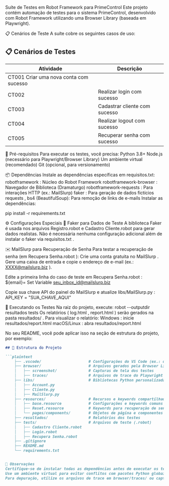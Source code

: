 Suíte de Testes em Robot Framework para PrimeControl
Este projeto contém automação de testes para o sistema PrimeControl, desenvolvido com Robot Framework utilizando uma Browser Library (baseada em Playwright).

📋 Cenários de Teste
A suíte cobre os seguintes casos de uso:


## 📋 Cenários de Testes

| Atividade    | Descrição                          |
|--------------|------------------------------------|
| CT001         Criar uma nova conta com sucesso    |
| CT002        | Realizar login com sucesso         |
| CT003        | Cadastrar cliente com sucesso      |
| CT004        | Realizar logout com sucesso        |
| CT005        | Recuperar senha com sucesso        |

🚀 Pré-requisitos
Para executar os testes, você precisa:
Python 3.8+
Node.js (necessário para Playwright/Browser Library)
Um ambiente virtual (recomendado)
Git (opcional, para versionamento)



📦 Dependências
Instale as dependências específicas em requisitos.txt:
robotframework : Núcleo do Robot Framework
robotframework-browser : Navegador de Biblioteca (Dramaturgo)
robotframework-requests : Para interações HTTP (ex.: MailSlurp)
faker : Para geração de dados fictícios
requests , bs4 (BeautifulSoup): Para remoção de links de e-mails
Instalar as dependências:

pip install -r requirements.txt



⚙️ Configurações Especiais
💾 Faker para Dados de Teste
A biblioteca Faker é usada nos arquivos Registro.robot e Cadastro Cliente.robot para gerar dados realistas. Não é necessária nenhuma configuração adicional além de instalar o faker via requisitos.txt .

✉️ MailSlurp para Recuperação de Senha
Para testar a recuperação de senha (em Recupera Senha.robot ):
Crie uma conta gratuita no MailSlurp .
Gere uma caixa de entrada e copie o endereço de e-mail (ex.: XXXX@mailslurp.biz ).

Edite a primeira linha do caso de teste em Recupera Senha.robot :
${email}=    Set Variable    seu_inbox_id@mailslurp.biz


Copie sua chave API do painel do MailSlurp e atualize libs/MailSlurp.py :
API_KEY = "SUA_CHAVE_AQUI"


🧪 Executando os Testes
Na raiz do projeto, execute:
robot --outputdir resultados tests
Os relatórios ( log.html , report.html ) serão gerados na pasta resultados/ .
Para visualizar o relatório:
Windows : inicie resultados/report.html
macOS/Linux : abra resultados/report.html



No seu README, você pode aplicar isso na seção de estrutura do projeto, por exemplo:

```markdown
## 📂 Estrutura do Projeto

```plaintext
    ├── .vscode/                     # Configurações do VS Code (ex.: debug)
    ├── browser/                     # Arquivos gerados pela Browser Library
    │   ├── screenshot/              # Capturas de tela dos testes
    │   ├── traces/                  # Arquivos de trace do Playwright
    ├── libs/                        # Bibliotecas Python personalizadas
    │   ├── Account.py
    │   ├── Cliente.py
    │   ├── MailSlurp.py
    ├── resources/                   # Recursos e keywords compartilhados
    │   ├── base.resource            # Configurações e keywords comuns
    │   ├── Reset.resource           # Keywords para recuperação de senha
    │   └── pages/components/        # Objetos de página e componentes reutilizáveis
    ├── resultados/                  # Relatórios dos testes
    ├── tests/                       # Arquivos de teste (.robot)
    │   ├── Cadastro Cliente.robot
    │   ├── Login.robot
    │   ├── Recupera Senha.robot
    ├── .gitignore
    ├── README.md
    └── requirements.txt


📝 Observações
Certifique-se de instalar todas as dependências antes de executar os testes.
Use um ambiente virtual para evitar conflitos com pacotes Python globais.
Para depuração, utilize os arquivos de trace em browser/traces/ ou capturas de tela em browser/screenshot/ .
